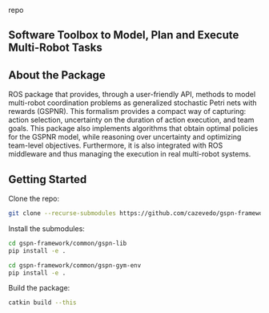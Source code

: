 repo<!-- TABLE OF CONTENTS -->
## Software Toolbox to Model, Plan and Execute Multi-Robot Tasks

## About the Package
ROS package that provides, through a user-friendly API, methods to model multi-robot coordination problems as generalized stochastic Petri nets with rewards (GSPNR). This formalism provides a compact way of capturing: action selection, uncertainty on the duration of action execution, and team goals. This package also implements algorithms that obtain optimal policies for the GSPNR model, while reasoning over uncertainty and optimizing team-level objectives. Furthermore, it is also integrated with ROS middleware and thus managing the execution in real multi-robot systems.

## Getting Started
Clone the repo:
```bash
git clone --recurse-submodules https://github.com/cazevedo/gspn-framework.git
```
Install the submodules:
```bash
cd gspn-framework/common/gspn-lib
pip install -e .
```
```bash
cd gspn-framework/common/gspn-gym-env
pip install -e .
```
Build the package:
```bash
catkin build --this
```
